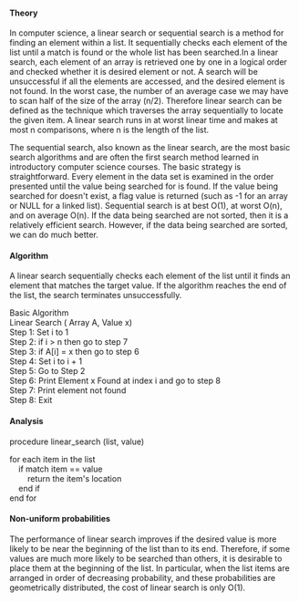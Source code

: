 #### Theory

In computer science, a linear search or sequential search is a method for finding an element within a list. It sequentially checks each element of the list until a match is found or the whole list has been searched.In a linear search, each element of an array is retrieved one by one in a logical order and checked whether it is desired element or not. A search will be unsuccessful if all the elements are accessed, and the desired element is not found. In the worst case, the number of an average case we may have to scan half of the size of the array (n/2). Therefore linear search can be defined as the technique which traverses the array sequentially to locate the given item. A linear search runs in at worst linear time and makes at most n comparisons, where n is the length of the list.<br>

The sequential search, also known as the linear search, are the most basic search algorithms and are often the first search method learned in introductory computer science courses. The basic strategy is straightforward. Every element in the data set is examined in the order presented until the value being searched for is found. If the value being searched for doesn't exist, a flag value is returned (such as -1 for an array or NULL for a linked list). Sequential search is at best O(1), at worst O(n), and on average O(n). If the data being searched are not sorted, then it is a relatively efficient search. However, if the data being searched are sorted, we can do much better.


#### Algorithm
A linear search sequentially checks each element of the list until it finds an element that matches the target value. If the algorithm reaches the end of the list, the search terminates unsuccessfully.

Basic Algorithm<br>
Linear Search ( Array A, Value x) <br>
Step 1: Set i to 1 <br>
Step 2: if i > n then go to step 7<br>
Step 3: if A[i] = x then go to step 6<br>
Step 4: Set i to i + 1<br>
Step 5: Go to Step 2<br>
Step 6: Print Element x Found at index i and go to step 8<br>
Step 7: Print element not found<br>
Step 8: Exit




#### Analysis
procedure linear_search (list, value) <br>

   for each item in the list<br>
     &nbsp; &nbsp; if match item == value<br>
         &nbsp;&nbsp; &nbsp;&nbsp;&nbsp; &nbsp;return the item's location<br>
      &nbsp; &nbsp; end if<br>
   end for<br>


#### Non-uniform probabilities
The performance of linear search improves if the desired value is more likely to be near the beginning of the list than to its end. Therefore, if some values are much more likely to be searched than others, it is desirable to place them at the beginning of the list.
In particular, when the list items are arranged in order of decreasing probability, and these probabilities are geometrically distributed, the cost of linear search is only O(1).
